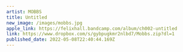 ```yaml
---
artist: MOBBS
title: Untitled
new_image: /images/mobbs.jpg
apple_link: https://felixhall.bandcamp.com/album/ch002-untitled
link: https://www.dropbox.com/s/gybpugkmr2nlbd7/Mobbs.zip?dl=1
published_date: 2022-05-08T22:40:44.169Z
---
```

